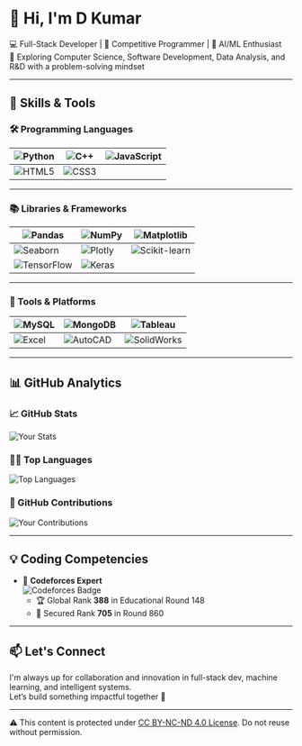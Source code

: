 # 👋 Hi, I'm D Kumar

💻 Full-Stack Developer | 🧠 Competitive Programmer | 🤖 AI/ML Enthusiast  
🔬 Exploring Computer Science, Software Development, Data Analysis, and R&D with a problem-solving mindset

---

## 🧠 Skills & Tools

### 🛠️ Programming Languages

| ![Python](https://img.shields.io/badge/-Python-3776AB?logo=python&logoColor=white) | ![C++](https://img.shields.io/badge/-C++-00599C?logo=c%2B%2B&logoColor=white) | ![JavaScript](https://img.shields.io/badge/-JavaScript-F7DF1E?logo=javascript&logoColor=black) |
|---|---|---|
| ![HTML5](https://img.shields.io/badge/-HTML5-E34F26?logo=html5&logoColor=white) | ![CSS3](https://img.shields.io/badge/-CSS3-1572B6?logo=css3&logoColor=white) |  |

---

### 📚 Libraries & Frameworks

| ![Pandas](https://img.shields.io/badge/-Pandas-150458?logo=pandas&logoColor=white) | ![NumPy](https://img.shields.io/badge/-NumPy-013243?logo=numpy&logoColor=white) | ![Matplotlib](https://img.shields.io/badge/-Matplotlib-11557c?logo=matplotlib&logoColor=white) |
|---|---|---|
| ![Seaborn](https://img.shields.io/badge/-Seaborn-9E9E9E) | ![Plotly](https://img.shields.io/badge/-Plotly-3F4F75?logo=plotly&logoColor=white) | ![Scikit-learn](https://img.shields.io/badge/-Scikit--learn-F7931E?logo=scikit-learn&logoColor=white) |
| ![TensorFlow](https://img.shields.io/badge/-TensorFlow-FF6F00?logo=tensorflow&logoColor=white) | ![Keras](https://img.shields.io/badge/-Keras-D00000?logo=keras&logoColor=white) | |

---

### 🧪 Tools & Platforms

| ![MySQL](https://img.shields.io/badge/-MySQL-4479A1?logo=mysql&logoColor=white) | ![MongoDB](https://img.shields.io/badge/-MongoDB-47A248?logo=mongodb&logoColor=white) | ![Tableau](https://img.shields.io/badge/-Tableau-E97627?logo=tableau&logoColor=white) |
|---|---|---|
| ![Excel](https://img.shields.io/badge/-Excel-217346?logo=microsoft-excel&logoColor=white) | ![AutoCAD](https://img.shields.io/badge/-AutoCAD-E44D26?style=flat&logo=autodesk&logoColor=white) | ![SolidWorks](https://img.shields.io/badge/-SolidWorks-FF0000?style=flat) |

---

## 📊 GitHub Analytics

### 📈 GitHub Stats
![Your Stats](https://github-readme-stats.vercel.app/api?username=d-kumar&show_icons=true&hide_title=true&hide=prs&count_private=true&theme=radical)

### 🧑‍💻 Top Languages
![Top Languages](https://github-readme-stats.vercel.app/api/top-langs/?username=d-kumar&layout=compact&theme=radical)

### 📅 GitHub Contributions
![Your Contributions](https://github-readme-activity-graph.cyclic.app/graph?username=d-kumar&theme=react-dark)

---

## 💡 Coding Competencies

- 💪 **Codeforces Expert**  
  ![Codeforces Badge](https://img.shields.io/badge/Max%20Rating-1630-blueviolet?style=flat&logo=codeforces&logoColor=white)  
  - 🏆 Global Rank **388** in Educational Round 148  
  - 🏅 Secured Rank **705** in Round 860

---

## 📫 Let's Connect

I'm always up for collaboration and innovation in full-stack dev, machine learning, and intelligent systems.  
Let’s build something impactful together 🚀

---

⚠️ This content is protected under [CC BY-NC-ND 4.0 License](https://creativecommons.org/licenses/by-nc-nd/4.0/). Do not reuse without permission.
